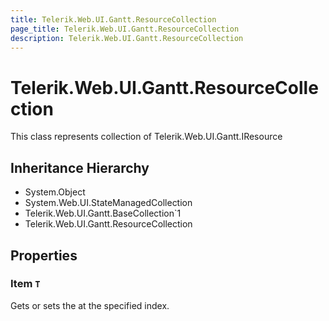 ```yaml
---
title: Telerik.Web.UI.Gantt.ResourceCollection
page_title: Telerik.Web.UI.Gantt.ResourceCollection
description: Telerik.Web.UI.Gantt.ResourceCollection
---
```


# Telerik.Web.UI.Gantt.ResourceCollection

This class represents collection of Telerik.Web.UI.Gantt.IResource

## Inheritance Hierarchy

* System.Object
* System.Web.UI.StateManagedCollection
* Telerik.Web.UI.Gantt.BaseCollection`1
* Telerik.Web.UI.Gantt.ResourceCollection

## Properties

###  Item `T`

Gets or sets the at the specified index.

